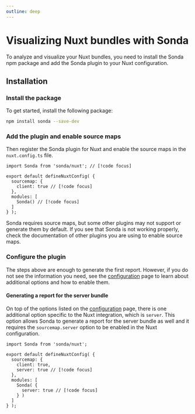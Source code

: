 ```yaml
---
outline: deep
---
```


# Visualizing Nuxt bundles with Sonda

To analyze and visualize your Nuxt bundles, you need to install the Sonda npm package and add the Sonda plugin to your Nuxt configuration.

## Installation

### Install the package

To get started, install the following package:

```bash
npm install sonda --save-dev
```

### Add the plugin and enable source maps

Then register the Sonda plugin for Nuxt and enable the source maps in the `nuxt.config.ts` file.

```js{1,5,8}
import Sonda from 'sonda/nuxt'; // [!code focus]

export default defineNuxtConfig( {
  sourcemap: {
    client: true // [!code focus]
  },
  modules: [
    Sonda() // [!code focus]
  ]
} );
```

Sonda requires source maps, but some other plugins may not support or generate them by default. If you see that Sonda is not working properly, check the documentation of other plugins you are using to enable source maps.

### Configure the plugin

The steps above are enough to generate the first report. However, if you do not see the information you need, see the [configuration](/configuration) page to learn about additional options and how to enable them.

#### Generating a report for the server bundle

On top of the options listed on the [configuration](/configuration) page, there is one additional option specific to the Nuxt integration, which is `server`. This option allows Sonda to generate a report for the server bundle as well and it requires the `sourcemap.server` option to be enabled in the Nuxt configuration.

```js{6,10}
import Sonda from 'sonda/nuxt';

export default defineNuxtConfig( {
  sourcemap: {
    client: true,
    server: true // [!code focus]
  },
  modules: [
    Sonda( {
      server: true // [!code focus]
    } )
  ]
} );
```

